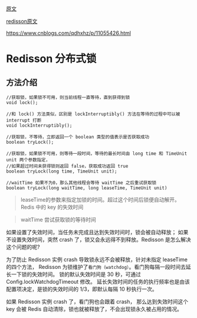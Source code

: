 [原文](https://xxgblog.com/2021/04/25/redisson-distributed-lock/)

[redisson原文](https://github.com/redisson/redisson/wiki/8.-%E5%88%86%E5%B8%83%E5%BC%8F%E9%94%81%E5%92%8C%E5%90%8C%E6%AD%A5%E5%99%A8)

<https://www.cnblogs.com/qdhxhz/p/11055426.html>

# Redisson 分布式锁

## 方法介绍

```
//获取锁，如果锁不可用，则当前线程一直等待，直到获得到锁
void lock();

//和 lock() 方法类似，区别是 lockInterruptibly() 方法在等待的过程中可以被 interrupt 打断
void lockInterruptibly();

//获取锁，不等待，立即返回一个 boolean 类型的值表示是否获取成功
boolean tryLock();

//获取锁，如果锁不可用，则等待一段时间，等待的最长时间由 long time 和 TimeUnit unit 两个参数指定，
//如果超过时间未获得锁则返回 false，获取成功返回 true
boolean tryLock(long time, TimeUnit unit);

//waitTime 如果不为0，那么其他线程会等待 waitTime 之后重试获取锁
boolean tryLock(long waitTime, long leaseTime, TimeUnit unit) 
```

> leaseTime的参数来指定加锁的时间。超过这个时间后锁便自动解开。Redis 中的 key 的失效时间

> waitTime 尝试获取锁的等待时间


如果设置了失效时间，当任务未完成且达到失效时间时，锁会被自动释放； 如果不设置失效时间，突然 crash 了，锁又会永远得不到释放。Redisson 是怎么解决这个问题的呢?

为了防止 Redisson 实例 crash 导致锁永远不会被释放，针对未指定 leaseTime 的四个方法， Redisson 为锁维护了`看门狗（watchdog）`。看门狗每隔一段时间去延长一下锁的失效时间。 锁的默认失效时间是
30 秒，可通过 Config.lockWatchdogTimeout 修改。 延长失效时间的任务的执行频率也是由该配置项决定，是锁的失效时间的 1/3，即默认每隔 10 秒执行一次。

如果 Redisson 实例 crash 了，看门狗也会跟着 crash， 那么达到失效时间这个 key 会被 Redis 自动清除，锁也就被释放了，不会出现锁永久被占用的情况。
